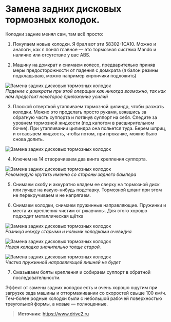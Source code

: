 # Замена задних дисковых тормозных колодок.

Колодки задние менял сам, там всё просто:

1. Покупаем новые колодки. Я брал вот эти 58302-1CA10. Можно и аналоги, как я понял главное — это тормозная система Mando и наличие или отсутствие у вас ABS.

2. Машину на домкрат и снимаем колесо, предварительно приняв меры предосторожности от падения с домкрата (я балон резины подкладываю, можно например кирпичики подложить)

  ![Замена задних дисковых тормозных колодок](/images/Auto/Getz/rear_tormoz_disk_01.jpg 'Замена задних дисковых тормозных колодок')  
  _Падение с домкраты при этой операции как никогда возможно, так как нам предстоит некоторое приложение усилий_

3. Плоской отверткой утапливаем тормозной цилиндр, чтобы разжать колодки. Можно это проделать просто руками, взявшись за обратную часть суппорта и потянув суппорт на себя. Следите за уровнем тормозной жидкости (под капотом в расширительном бочке). При утапливании цилиндра она польется туда. Берем шприц, и отсасывем жидкость, чтобы потом, при прокачке, можно было снова долить.

  ![Замена задних дисковых тормозных колодок](/images/Auto/Getz/rear_tormoz_disk_02.jpg 'Замена задних дисковых тормозных колодок')  

4. Ключем на 14 отворачиваем два винта крепления суппорта.

  ![Замена задних дисковых тормозных колодок](/images/Auto/Getz/rear_tormoz_disk_03.jpg 'Замена задних дисковых тормозных колодок')  
  _Рекомендую крутить именно со стороны заднего бампера_

5. Снимаем скобу и аккуратно кладем ее сверху на тормозной диск или лучше на какую-нибудь подставку. Тормозной шланг при этом не перекручиваем и не напрягаем.

6. Снимаем колодки, снимаем пружинные направляющие. Пружинки и места их крепления чистим от ржавчины. Для этого хорошо подходит металлическая щётка

  ![Замена задних дисковых тормозных колодок](/images/Auto/Getz/rear_tormoz_disk_04.jpg 'Замена задних дисковых тормозных колодок')  
  _Разница между старыми и новыми колодками очевидна_

  ![Замена задних дисковых тормозных колодок](/images/Auto/Getz/rear_tormoz_disk_05.jpg 'Замена задних дисковых тормозных колодок')  
  _Новая колодка значительно толще старой._

  ![Замена задних дисковых тормозных колодок](/images/Auto/Getz/rear_tormoz_disk_06.jpg 'Замена задних дисковых тормозных колодок')  
  _Чистка пружинной направляющей лишней не будет_

7. Смазываем болты крепления и собираем суппорт в обратной последовательности.

Эффект от замены задних колодок есть и очень хорошо ощутим при загрузке зада машины и оттормаживании со скоростей свыше 100 км/ч. Тем-более родные колодки были с небольшой рабочей поверхностью треугольной формы, а новые — полноценные.

> **Источник**: https://www.drive2.ru
